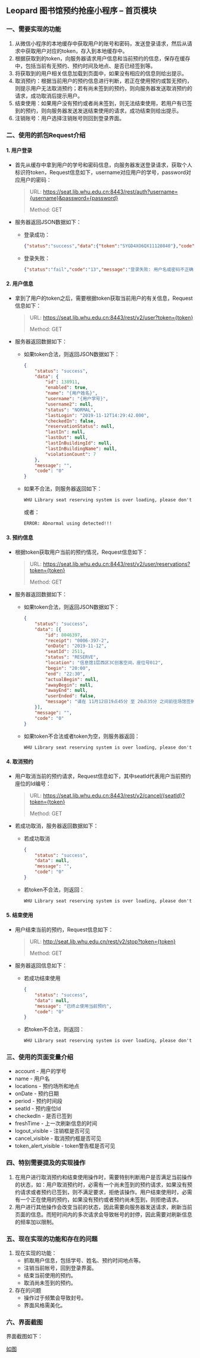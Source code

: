 ## Leopard 图书馆预约抢座小程序 – 首页模块

### 一、需要实现的功能

1. 从微信小程序的本地缓存中获取用户的账号和密码，发送登录请求，然后从请求中获取用户对应的token，存入到本地缓存中。
2. 根据获取到的token，向服务器请求用户信息和当前预约的信息，保存在缓存中，包括当前有无预约、预约时间及地点、是否已经签到等。
3. 将获取到的用户相关信息加载到页面中，如果没有相应的信息则给出提示。
4. 取消预约：根据当前用户的预约信息进行判断，若正在使用预约或暂无预约，则提示用户无法取消预约；若有尚未签到的预约，则向服务器发送取消预约的请求，成功取消后提示用户。
5. 结束使用：如果用户没有预约或者尚未签到，则无法结束使用，若用户有已签到的预约，则向服务器发送发送结束使用的请求，成功结束则给出提示。
6. 注销账号：用户选择注销账号则回到登录界面。



### 二、使用的抓包Request介绍

#### 1. 用户登录

- 首先从缓存中拿到用户的学号和密码信息，向服务器发送登录请求，获取个人标识符token，Request信息如下，username对应用户的学号，password对应用户的密码：

  > URL: https://seat.lib.whu.edu.cn:8443/rest/auth?username={username}&password={password}
  >
  > Method: GET

- 服务器返回JSON数据如下：

  - 登录成功：

    ```json
    {"status":"success","data":{"token":"SYGD4XO6QX11120840"},"code":"0","message":""}
    ```

  - 登录失败：

    ```json
    {"status":"fail","code":"13","message":"登录失败: 用户名或密码不正确","data":null}
    ```



#### 2. 用户信息

- 拿到了用户的token之后，需要根据token获取当前用户的有关信息，Request信息如下：

  > URL: https://seat.lib.whu.edu.cn:8443/rest/v2/user?token={token}
  >
  > Method: GET

- 服务器返回数据如下：

  - 如果token合法，则返回JSON数据如下：

    ```json
    {
    	"status": "success",
    	"data": {
    		"id": 138911,        
    		"enabled": true,                 
    		"name": "{用户姓名}",                   
    		"username": "{用户学号}",       
    		"username2": null,
    		"status": "NORMAL",                         
    		"lastLogin": "2019-11-12T14:29:42.000",                 
    		"checkedIn": false,
    		"reservationStatus": null,
    		"lastIn": null,
    		"lastOut": null,
    		"lastInBuildingId": null,
    		"lastInBuildingName": null,
    		"violationCount": 7                           
    	},
    	"message": "",
    	"code": "0"
    }
    ```

  - 如果不合法，则服务器返回如下：

    ```html
    WHU Library seat reserving system is over loading, please don't use un-offical applications!
    ```

    或者：

    ```html
    ERROR: Abnormal using detected!!!
    ```



#### 3. 预约信息

- 根据token获取用户当前的预约情况，Request信息如下：

  > URL: https://seat.lib.whu.edu.cn:8443/rest/v2/user/reservations?token={token}
  >
  > Method: GET

- 服务器返回数据如下：

  - 如果token合法，则返回JSON数据如下：

    ```json
    {
        "status": "success",
        "data": [{
            "id": 8046397,              
            "receipt": "0006-397-2", 
            "onDate": "2019-11-12",      
            "seatId": 2511,       
            "status": "RESERVE",           
            "location": "信息馆1层西区3C创客空间，座位号012",      
            "begin": "20:00",                   
            "end": "22:30",                 
            "actualBegin": null,
            "awayBegin": null,
            "awayEnd": null,
            "userEnded": false,
            "message": "请在 11月12日19点45分 至 20点35分 之间前往场馆签到"    
        }],
        "message": "",
        "code": "0"
    }
    ```

  - 如果token不合法或者token为空，则服务器返回：

    ```html
    WHU Library seat reserving system is over loading, please don't use un-offical applications!
    ```

  

#### 4. 取消预约

- 用户取消当前的预约请求，Request信息如下，其中seatId代表用户当前预约座位的Id编号：

  > URL: https://seat.lib.whu.edu.cn:8443/rest/v2/cancel/{seatId}?token={token}
  >
  > Method: GET

- 若成功取消，服务器返回数据如下：

  - 若成功取消

    ```json
    {
        "status": "success",
        "data": null,
        "message": "",
        "code": "0"
    }
    ```

  - 若token不合法，则返回：

    ```html
    WHU Library seat reserving system is over loading, please don't use un-offical applications!
    ```



#### 5. 结束使用

- 用户结束当前的预约，Request信息如下：

  > URL: http://seat.lib.whu.edu.cn/rest/v2/stop?token={token}
  >
  > Method: GET

- 服务器返回信息如下：

  - 若成功结束使用

    ```json
    {
        "status": "success",
        "data": null,
        "message": "已终止使用当前预约",
        "code": "0"
    }
    ```

  - 若token不合法，则返回：

    ```html
    WHU Library seat reserving system is over loading, please don't use un-offical applications!
    ```



### 三、使用的页面变量介绍

- account - 用户的学号
- name - 用户名
- locations - 预约场所和地点
- onDate - 预约日期
- period - 预约时间段
- seatId - 预约座位Id
- checkedIn - 是否已签到
- freshTime - 上一次刷新信息的时间
- logout_visible - 注销框是否可见
- cancel_visible - 取消预约框是否可见
- token_alert_visible - token警告框是否可见



### 四、特别需要提及的实现操作

1. 在用户进行取消预约和结束使用操作时，需要特别判断用户是否满足当前操作的状态，如：用户取消预约时，必需有一个尚未签到的预约请求，如果没有预约请求或者预约已签到，则不满足要求，拒绝该操作。用户结束使用时，必需有一个正在使用的预约，如果没有预约或者预约尚未签到，则拒绝请求。
2. 用户进行其他操作会改变当前的状态，因此需要向服务器发送请求，刷新当前页面的信息。而短时间内的多次请求会导致帐号的封停，因此需要对刷新信息的频率加以限制。



### 五、现在实现的功能和存在的问题

1. 现在实现的功能：
   - 抓取用户信息，包括学号、姓名、预约时间地点等。
   - 注销当前帐号，回到登录界面。
   - 结束当前使用的预约。
   - 取消尚未签到的预约。
2. 存在的问题
   - 操作过于频繁会导致封号。
   - 界面风格需美化。



### 六、界面截图

界面截图如下：

[如图](https://github.com/Yemaoxin/LASD/blob/master/docs/images/P1/state.jpg)

